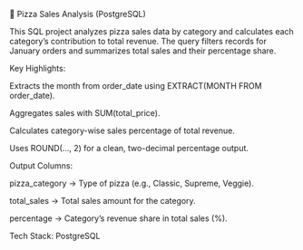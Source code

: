 🍕 Pizza Sales Analysis (PostgreSQL)

This SQL project analyzes pizza sales data by category and calculates each category’s contribution to total revenue.
The query filters records for January orders and summarizes total sales and their percentage share.

Key Highlights:

Extracts the month from order_date using EXTRACT(MONTH FROM order_date).

Aggregates sales with SUM(total_price).

Calculates category-wise sales percentage of total revenue.

Uses ROUND(..., 2) for a clean, two-decimal percentage output.

Output Columns:

pizza_category → Type of pizza (e.g., Classic, Supreme, Veggie).

total_sales → Total sales amount for the category.

percentage → Category’s revenue share in total sales (%).

Tech Stack: PostgreSQL
